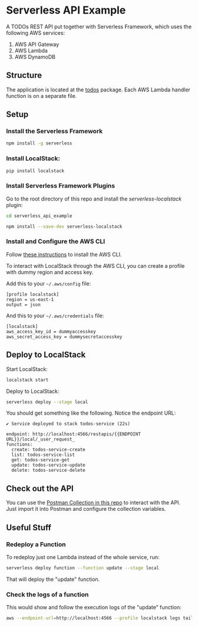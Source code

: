 # Serverless API Example

A TODOs REST API put together with Serverless Framework, which uses the following AWS services:
 1. AWS API Gateway
 2. AWS Lambda
 3. AWS DynamoDB


## Structure

The application is located at the [todos](/todos) package. Each AWS Lambda handler function is on a separate file.


## Setup

### Install the Serverless Framework
```bash
npm install -g serverless
```

### Install LocalStack:
```bash
pip install localstack
```

### Install Serverless Framework Plugins

Go to the root directory of this repo and install the _serverless-localstack_ plugin:
```bash
cd serverless_api_example

npm install --save-dev serverless-localstack
```

### Install and Configure the AWS CLI

Follow [these instructions](https://docs.aws.amazon.com/cli/latest/userguide/getting-started-install.html) to install the AWS CLI.

To interact with LocalStack through the AWS CLI, you can create a profile with dummy region and access key.

Add this to your `~/.aws/config` file:
```
[profile localstack]
region = us-east-1
output = json
```

And this to your `~/.aws/credentials` file:
```
[localstack]
aws_access_key_id = dummyaccesskey
aws_secret_access_key = dummysecretaccesskey
```

## Deploy to LocalStack

Start LocalStack:
```bash
localstack start
```

Deploy to LocalStack:
```bash
serverless deploy --stage local
```

You should get something like the following. Notice the endpoint URL:
```
✔ Service deployed to stack todos-service (22s)

endpoint: http://localhost:4566/restapis/{{ENDPOINT URL}}/local/_user_request_
functions:
  create: todos-service-create
  list: todos-service-list
  get: todos-service-get
  update: todos-service-update
  delete: todos-service-delete
```


## Check out the API

You can use the [Postman Collection in this repo](/postman_collection.json) to interact with the API.
Just import it into Postman and configure the collection variables.


## Useful Stuff

### Redeploy a Function

To redeploy just one Lambda instead of the whole service, run:
```bash
serverless deploy function --function update --stage local
```

That will deploy the "update" function.


### Check the logs of a function

This would show and follow the execution logs of the "update" function:
```bash
aws --endpoint-url=http://localhost:4566 --profile localstack logs tail /aws/lambda/todos-service-local-update --follow
```
